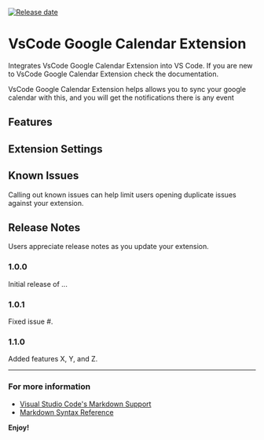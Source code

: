 
[![Release date](https://img.shields.io/github/release-date/engrmafzaalch/vscode-google-calendar)](https://packagist.org/packages/engrmafzaalch/vscode-google-calendar)


# VsCode Google Calendar Extension 

Integrates VsCode Google Calendar Extension into VS Code. If you are new to VsCode Google Calendar Extension check the documentation.

VsCode Google Calendar Extension helps allows you to sync your google calendar with this, and you will get the notifications there is any event

## Features



## Extension Settings


## Known Issues

Calling out known issues can help limit users opening duplicate issues against your extension.

## Release Notes

Users appreciate release notes as you update your extension.

### 1.0.0

Initial release of ...

### 1.0.1

Fixed issue #.

### 1.1.0

Added features X, Y, and Z.

-----------------------------------------------------------------------------------------------------------


### For more information

* [Visual Studio Code's Markdown Support](http://code.visualstudio.com/docs/languages/markdown)
* [Markdown Syntax Reference](https://help.github.com/articles/markdown-basics/)

**Enjoy!**
